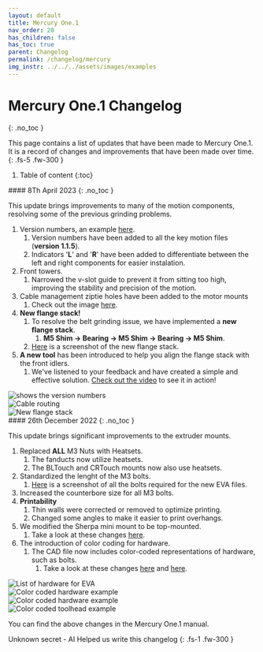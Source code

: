 ```yaml
---
layout: default
title: Mercury One.1
nav_order: 20
has_children: false
has_toc: true
parent: Changelog
permalink: /changelog/mercury
img_instr: ../../../assets/images/examples
---
```



# Mercury One.1 Changelog
{: .no_toc }

This page contains a list of updates that have been made to Mercury One.1. It is a record of changes and improvements that have been made over time.
{: .fs-5 .fw-300 }


1. Table of content
{:toc}

<div class="code-example" markdown="1">
#### 8Th April 2023
{: .no_toc }

This update brings improvements to many of the motion components, resolving some of the previous grinding problems.
1. Version numbers, an example [here](#lightbox_new_versionnumbers).
   1. Version numbers have been added to all the key motion files (**version 1.1.5**).
   2. Indicators '**L**' and '**R**' have been added to differentiate between the left and right components for easier instalation.
2. Front towers.
   1. Narrowed the v-slot guide to prevent it from sitting too high, improving the stability and precision of the motion.
3. Cable management ziptie holes have been added to the motor mounts
   1. Check out the image [here](#lightbox_cable_routing_stepper1_1_5).
4. **New flange stack!**
   1. To resolve the belt grinding issue, we have implemented a **new flange stack**.
      1.  **M5 Shim -> Bearing -> M5 Shim -> Bearing -> M5 Shim**.
   2. [Here](#lightbox_new_flange_stack) is a screenshot of the new flange stack.
5. **A new tool** has been introduced to help you align the flange stack with the front idlers.
      1. We've listened to your feedback and have created a simple and effective solution. [Check out the video](https://www.youtube.com/watch?v=abdkMgndM9Y) to see it in action!



<div onclick="location.href='##';"  id="lightbox_new_versionnumbers"  class="lightbox__item">
    <div class="lightbox__content">
    <div class="lightbox__titlebar"></div>
        <a href="##" class="close"></a>
        <img src="{{page.img_instr}}/version_numbers.png" alt="shows the version numbers">
    </div>
</div>

<div onclick="location.href='##';"  id="lightbox_cable_routing_stepper1_1_5"  class="lightbox__item">
    <div class="lightbox__content">
    <div class="lightbox__titlebar"></div>
        <a href="##" class="close"></a>
        <img src="{{page.img_instr}}/cable_management_m1_1_5_steppers.png" alt="Cable routing">
    </div>
</div>

<div onclick="location.href='##';"  id="lightbox_new_flange_stack"  class="lightbox__item">
    <div class="lightbox__content">
    <div class="lightbox__titlebar"></div>
        <a href="##" class="close"></a>
        <img src="{{page.img_instr}}/new_flange_stack.png" alt="New flange stack">
    </div>
</div>

</div>


<div class="code-example" markdown="1">
#### 26th December 2022
{: .no_toc }

This update brings significant improvements to the extruder mounts.
1. Replaced **ALL** M3 Nuts with Heatsets.
   1. The fanducts now utilize heatsets.
   2. The BLTouch and CRTouch mounts now also use heatsets.
2. Standardized the lenght of the M3 bolts.
   1. [Here](#lightbox_new_eva_hardware) is a screenshot of all the bolts required for the new EVA files.
3. Increased the counterbore size for all M3 bolts.
4. **Printability**
   1. Thin walls were corrected or removed to optimize printing.
   2. Changed some angles to make it easier to print overhangs.
5. We modified the Sherpa mini mount to be top-mounted.
   1. Take a look at these changes [here](#lightbox_sherpatopmount).
6. The introduction of color coding for hardware.
   1. The CAD file now includes color-coded representations of hardware, such as bolts.
      1. Take a look at these changes [here](#lightbox_m3_colorcoding) and [here](#lightbox_colorcoding).


<div onclick="location.href='##';"  id="lightbox_new_eva_hardware"  class="lightbox__item">
    <div class="lightbox__content">
    <div class="lightbox__titlebar"></div>
        <a href="##" class="close"></a>
        <img src="{{page.img_instr}}/new_bom_EVA.png" alt="List of hardware for EVA">
    </div>
</div>


<div onclick="location.href='##';"  id="lightbox_m3_colorcoding"  class="lightbox__item">
    <div class="lightbox__content">
    <div class="lightbox__titlebar"></div>
        <a href="##" class="close"></a>
        <img src="{{page.img_instr}}/m3_hardware_colorcoding.png" alt="Color coded hardware example">
    </div>
</div>

<div onclick="location.href='##';"  id="lightbox_sherpatopmount"  class="lightbox__item">
    <div class="lightbox__content">
    <div class="lightbox__titlebar"></div>
        <a href="##" class="close"></a>
        <img src="{{page.img_instr}}/top_mount_sherpa.png" alt="Color coded hardware example">
    </div>
</div>

<div onclick="location.href='##';"  id="lightbox_colorcoding"  class="lightbox__item">
    <div class="lightbox__content">
    <div class="lightbox__titlebar"></div>
        <a href="##" class="close"></a>
        <img src="{{page.img_instr}}/colored_hardware.png" alt="Color coded toolhead example">
    </div>
</div>

You can find the above changes in the Mercury One.1 manual.

Unknown secret - AI Helped us write this changelog
{: .fs-1 .fw-300 }
</div>
